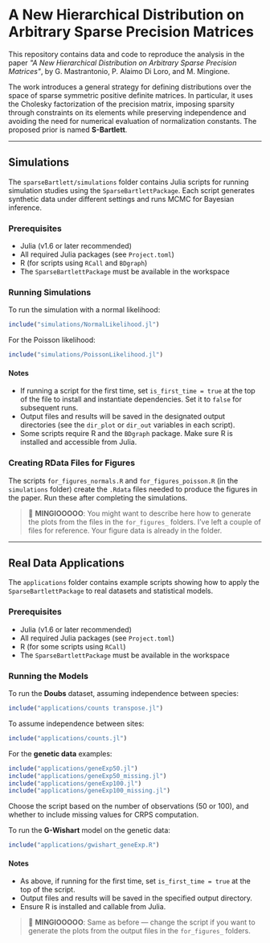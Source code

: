 # A New Hierarchical Distribution on Arbitrary Sparse Precision Matrices

This repository contains data and code to reproduce the analysis in the paper _"A New Hierarchical Distribution on Arbitrary Sparse Precision Matrices"_, by G. Mastrantonio, P. Alaimo Di Loro, and M. Mingione.

The work introduces a general strategy for defining distributions over the space of sparse symmetric positive definite matrices. In particular, it uses the Cholesky factorization of the precision matrix, imposing sparsity through constraints on its elements while preserving independence and avoiding the need for numerical evaluation of normalization constants. The proposed prior is named **S-Bartlett**.

---

## Simulations

The `sparseBartlett/simulations` folder contains Julia scripts for running simulation studies using the `SparseBartlettPackage`. Each script generates synthetic data under different settings and runs MCMC for Bayesian inference.

### Prerequisites
- Julia (v1.6 or later recommended)
- All required Julia packages (see `Project.toml`)
- R (for scripts using `RCall` and `BDgraph`)
- The `SparseBartlettPackage` must be available in the workspace

### Running Simulations

To run the simulation with a normal likelihood:
```julia
include("simulations/NormalLikelihood.jl")
```

For the Poisson likelihood:
```julia
include("simulations/PoissonLikelihood.jl")
```

#### Notes
- If running a script for the first time, set `is_first_time = true` at the top of the file to install and instantiate dependencies. Set it to `false` for subsequent runs.
- Output files and results will be saved in the designated output directories (see the `dir_plot` or `dir_out` variables in each script).
- Some scripts require R and the `BDgraph` package. Make sure R is installed and accessible from Julia.

### Creating RData Files for Figures

The scripts `for_figures_normals.R` and `for_figures_poisson.R` (in the `simulations` folder) create the `.Rdata` files needed to produce the figures in the paper. Run these after completing the simulations.

> 💬 **MINGIOOOOO**: You might want to describe here how to generate the plots from the files in the `for_figures_` folders. I’ve left a couple of files for reference. Your figure data is already in the folder.

---

## Real Data Applications

The `applications` folder contains example scripts showing how to apply the `SparseBartlettPackage` to real datasets and statistical models.

### Prerequisites
- Julia (v1.6 or later recommended)
- All required Julia packages (see `Project.toml`)
- R (for some scripts using `RCall`)
- The `SparseBartlettPackage` must be available in the workspace

### Running the Models

To run the **Doubs** dataset, assuming independence between species:
```julia
include("applications/counts transpose.jl")
```

To assume independence between sites:
```julia
include("applications/counts.jl")
```

For the **genetic data** examples:
```julia
include("applications/geneExp50.jl")
include("applications/geneExp50_missing.jl")
include("applications/geneExp100.jl")
include("applications/geneExp100_missing.jl")
```
Choose the script based on the number of observations (50 or 100), and whether to include missing values for CRPS computation.

To run the **G-Wishart** model on the genetic data:
```julia
include("applications/gwishart_geneExp.R")
```

#### Notes
- As above, if running for the first time, set `is_first_time = true` at the top of the script.
- Output files and results will be saved in the specified output directory.
- Ensure R is installed and callable from Julia.

> 💬 **MINGIOOOOO**: Same as before — change the script if you want to generate the plots from the output files in the `for_figures_` folders.